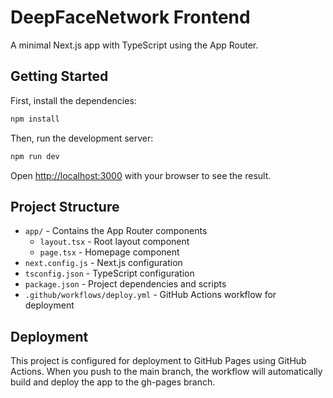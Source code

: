 # DeepFaceNetwork Frontend

A minimal Next.js app with TypeScript using the App Router.

## Getting Started

First, install the dependencies:

```bash
npm install
```

Then, run the development server:

```bash
npm run dev
```

Open [http://localhost:3000](http://localhost:3000) with your browser to see the result.

## Project Structure

- `app/` - Contains the App Router components
  - `layout.tsx` - Root layout component
  - `page.tsx` - Homepage component
- `next.config.js` - Next.js configuration
- `tsconfig.json` - TypeScript configuration
- `package.json` - Project dependencies and scripts
- `.github/workflows/deploy.yml` - GitHub Actions workflow for deployment

## Deployment

This project is configured for deployment to GitHub Pages using GitHub Actions. When you push to the main branch, the workflow will automatically build and deploy the app to the gh-pages branch.